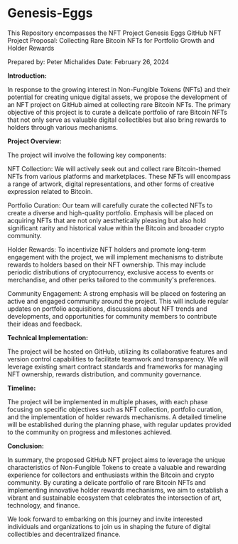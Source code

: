 # Genesis-Eggs
This Repository encompasses the NFT Project Genesis Eggs
GitHub NFT Project Proposal: Collecting Rare Bitcoin NFTs for Portfolio Growth and Holder Rewards

Prepared by: Peter Michalides
Date: February 26, 2024

**Introduction:**

In response to the growing interest in Non-Fungible Tokens (NFTs) and their potential for creating unique digital assets, we propose the development of an NFT project on GitHub aimed at collecting rare Bitcoin NFTs. The primary objective of this project is to curate a delicate portfolio of rare Bitcoin NFTs that not only serve as valuable digital collectibles but also bring rewards to holders through various mechanisms.

**Project Overview:**

The project will involve the following key components:

NFT Collection: We will actively seek out and collect rare Bitcoin-themed NFTs from various platforms and marketplaces. These NFTs will encompass a range of artwork, digital representations, and other forms of creative expression related to Bitcoin.

Portfolio Curation: Our team will carefully curate the collected NFTs to create a diverse and high-quality portfolio. Emphasis will be placed on acquiring NFTs that are not only aesthetically pleasing but also hold significant rarity and historical value within the Bitcoin and broader crypto community.

Holder Rewards: To incentivize NFT holders and promote long-term engagement with the project, we will implement mechanisms to distribute rewards to holders based on their NFT ownership. This may include periodic distributions of cryptocurrency, exclusive access to events or merchandise, and other perks tailored to the community's preferences.

Community Engagement: A strong emphasis will be placed on fostering an active and engaged community around the project. This will include regular updates on portfolio acquisitions, discussions about NFT trends and developments, and opportunities for community members to contribute their ideas and feedback.

**Technical Implementation:**

The project will be hosted on GitHub, utilizing its collaborative features and version control capabilities to facilitate teamwork and transparency. We will leverage existing smart contract standards and frameworks for managing NFT ownership, rewards distribution, and community governance.

**Timeline:**

The project will be implemented in multiple phases, with each phase focusing on specific objectives such as NFT collection, portfolio curation, and the implementation of holder rewards mechanisms. A detailed timeline will be established during the planning phase, with regular updates provided to the community on progress and milestones achieved.

**Conclusion:**

In summary, the proposed GitHub NFT project aims to leverage the unique characteristics of Non-Fungible Tokens to create a valuable and rewarding experience for collectors and enthusiasts within the Bitcoin and crypto community. By curating a delicate portfolio of rare Bitcoin NFTs and implementing innovative holder rewards mechanisms, we aim to establish a vibrant and sustainable ecosystem that celebrates the intersection of art, technology, and finance.

We look forward to embarking on this journey and invite interested individuals and organizations to join us in shaping the future of digital collectibles and decentralized finance.
